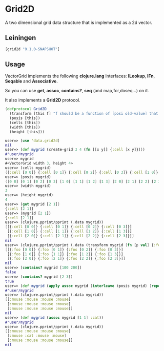 # Grid2D

A two dimensional grid data structure that is implemented as a 2d vector.

## Leiningen

```clojure
[grid2d "0.1.0-SNAPSHOT"]
```

## Usage

VectorGrid implements the following **clojure.lang** Interfaces: **ILookup**, **IFn**, **Seqable** and **Associative**.

So you can use **get**, **assoc**, **contains?**, **seq** (and map,for,doseq...) on it.

It also implements a **Grid2D** protocol.

``` clojure
(defprotocol Grid2D
  (transform [this f] "f should be a function of [posi old-value] that returns new-value.")
  (posis [this])
  (cells [this])
  (width [this])
  (height [this]))
```

``` clojure
user=> (use 'data.grid2d)
nil
user=> (def mygrid (create-grid 3 4 (fn [[x y]] {:cell [x y]})))
#'user/mygrid
user=> mygrid
#<VectorGrid width 3, height 4>
user=> (cells mygrid)
({:cell [0 0]} {:cell [0 1]} {:cell [0 2]} {:cell [0 3]} {:cell [1 0]} {:cell [1 1]} {:cell [1 2]} {:cell [1 3]} {:cell [2 0]} {:cell [2 1]} {:cell [2 2]} {:cell [2 3]})
user=> (posis mygrid)
([0 0] [0 1] [0 2] [0 3] [1 0] [1 1] [1 2] [1 3] [2 0] [2 1] [2 2] [2 3])
user=> (width mygrid)
3
user=> (height mygrid)
4
user=> (get mygrid [2 1])
{:cell [2 1]}
user=> (mygrid [2 1])
{:cell [2 1]}
user=> (clojure.pprint/pprint (.data mygrid))
[[{:cell [0 0]} {:cell [0 1]} {:cell [0 2]} {:cell [0 3]}]
 [{:cell [1 0]} {:cell [1 1]} {:cell [1 2]} {:cell [1 3]}]
 [{:cell [2 0]} {:cell [2 1]} {:cell [2 2]} {:cell [2 3]}]]
nil
user=> (clojure.pprint/pprint (.data (transform mygrid (fn [p val] {:foo p}))))
[[{:foo [0 0]} {:foo [0 1]} {:foo [0 2]} {:foo [0 3]}]
 [{:foo [1 0]} {:foo [1 1]} {:foo [1 2]} {:foo [1 3]}]
 [{:foo [2 0]} {:foo [2 1]} {:foo [2 2]} {:foo [2 3]}]]
nil
user=> (contains? mygrid [100 200])
false
user=> (contains? mygrid [2 3])
true
user=> (def mygrid (apply assoc mygrid (interleave (posis mygrid) (repeat :mouse))))
#'user/mygrid
user=> (clojure.pprint/pprint (.data mygrid))
[[:mouse :mouse :mouse :mouse]
 [:mouse :mouse :mouse :mouse]
 [:mouse :mouse :mouse :mouse]]
nil
user=> (def mygrid (assoc mygrid [1 1] :cat))
#'user/mygrid
user=> (clojure.pprint/pprint (.data mygrid))
[[:mouse :mouse :mouse :mouse]
 [:mouse :cat :mouse :mouse]
 [:mouse :mouse :mouse :mouse]]
nil
```
